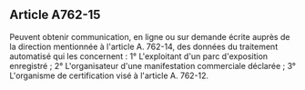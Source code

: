 Article A762-15
----
Peuvent obtenir communication, en ligne ou sur demande écrite auprès de la
direction mentionnée à l'article A. 762-14, des données du traitement automatisé
qui les concernent : 1° L'exploitant d'un parc d'exposition enregistré ; 2°
L'organisateur d'une manifestation commerciale déclarée ; 3° L'organisme de
certification visé à l'article A. 762-12.
